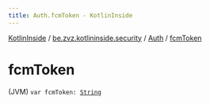 ```yaml
---
title: Auth.fcmToken - KotlinInside
---
```


[KotlinInside](../../index.html) / [be.zvz.kotlininside.security](../index.html) / [Auth](index.html) / [fcmToken](./fcm-token.html)

# fcmToken

(JVM) `var fcmToken: `[`String`](https://kotlinlang.org/api/latest/jvm/stdlib/kotlin/-string/index.html)